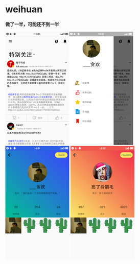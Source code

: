 # weihuan
**做了一半，可能还不到一半**</br>

<img src="https://github.com/ning0825/weihuan/blob/master/screenshot/Screenshot_2017-12-26-16-31-36-241_WeiHuan.png" width="200"><img src="https://github.com/ning0825/weihuan/blob/master/screenshot/Screenshot_2017-12-26-16-31-41-046_WeiHuan.png" width="200">
<img src="https://github.com/ning0825/weihuan/blob/master/screenshot/Screenshot_2017-12-26-16-31-52-531_WeiHuan.png" width="200">
<img src="https://github.com/ning0825/weihuan/blob/master/screenshot/Screenshot_2017-12-26-16-32-07-474_WeiHuan.png?raw=true" width="200">
